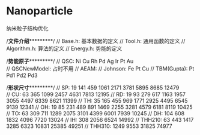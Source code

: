 # Nanoparticle
纳米粒子结构优化

/**************************文件介绍***********************************/
// Base.h: 基本数据的定义
// Tool.h: 通用函数的定义
// Algorithm.h: 算法的定义
// Energy.h: 势能的定义

/**************************势能原子***********************************/
//	QSC: Ni Cu Rh Pd Ag Ir Pt Au  
//	QSCNewModel: 占时不用
//	AEAM:
//	Johnson: Fe Pt Cu
//	TBM(Gupta): Pt Pd1 Pd2 Pd3

/**************************形状尺寸***********************************/
//	SP:	19 141 459 1061 2171 3781 5895 8685 12479	
//	CU: 63 365 1099 2457 4631 7813 12195
//	RD: 19 93 279 617 1163 1957 3055 4497 6339 8621 11399
//	TH: 35 165 455 969 1771 2925 4495 6545 9139 12341
//	OH: 19 85 231 489 891 1469 2255 3281 4579 6181 8119 10425
//	TO: 63 309 711 1289 2075 3101 4399 6001 7939 10245
//	DH: 104 608 1832 4096 7720 13024
//	IH: 308 2056 6524 14992
//	THH210: 63 443 1417 3285 6323 10831 25385 49251
//	THH310: 1249 9553 31825 74977
